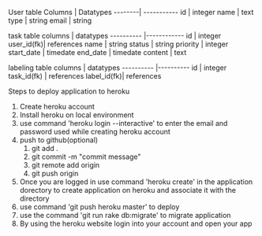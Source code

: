 User table
Columns | Datatypes
--------| -----------
id      |   integer
name    |    text
type    |    string
email   |     string


   task table
columns    |  datatypes
---------- |------------
 id        | integer
user_id(fk)| references
name       | string
status     | string
priority   | integer
start_date | timedate
end_date   | timedate
content    | text


   labeling table
columns     |   datatypes
----------  |----------
 id         |   integer
task_id(fk) | references
label_id(fk)| references

Steps to deploy application to heroku
1. Create heroku account
2. Install heroku on local environment
3. use command 'heroku login --interactive' to enter the email and password used while creating heroku account
4. push to github(optional)
   1. git add .
   2. git commit -m "commit message"
   3. git remote add origin <git repository url>
   4. git push origin <name of branch>
4. Once you are logged in use command 'heroku create' in the application dorectory to create application on heroku and associate it with the directory
5. use command 'git push heroku master' to deploy
6. use the command 'git run rake db:migrate' to migrate application
7. By using the heroku website login into your account and open your app
